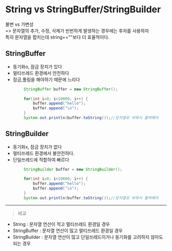 # String vs StringBuffer/StringBuilder
불변 vs 가변성  
=> 문자열의 추가, 수정, 삭제가 빈번하게 발생하는 경우에는 후자를 사용하자  
특히 문자열을 합치는데 string+=""보다 더 효율적이다.  
  
## StringBuffer
- 동기화o, 잠금 장치가 있다  
- 멀티쓰레드 환경에서 안전하다  
- 잠금,풀림을 해야하기 때문에 느리다  
  
```java
		StringBuffer buffer = new StringBuffer();
		
		for(int i=0; i<10000; i++) {
			buffer.append("hello");
			buffer.append("\n");
		}
		System.out.println(buffer.toString());//문자열로 바꿔서 출력해라
```
  
## StringBuilder
- 동기화x, 잠금 장치가 없다
- 멀티쓰레드 환경에서 불안전하다.
- 단일쓰레드에 적합하여 빠르다

   
```java
		StringBuilder buffer = new StringBuilder();
		
		for(int i=0; i<10000; i++) {
			buffer.append("hello");
			buffer.append("\n");
		}
		System.out.println(buffer.toString());//문자열로 바꿔서 출력해라	
```

----
> 비교
- String          :  문자열 연산이 적고 멀티쓰레드 환경일 경우
- StringBuffer    :  문자열 연산이 많고 멀티쓰레드 환경일 경우
- StringBuilder   :  문자열 연산이 많고 단일쓰레드이거나 동기화를 고려하지 않아도 되는 경우
